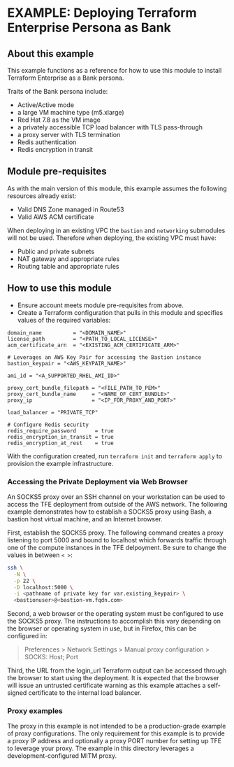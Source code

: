 # EXAMPLE: Deploying Terraform Enterprise Persona as Bank

## About this example

This example functions as a reference for how to use this module to install
Terraform Enterprise as a Bank persona.

Traits of the Bank persona include:

- Active/Active mode
- a large VM machine type (m5.xlarge)
- Red Hat 7.8 as the VM image
- a privately accessible TCP load balancer with TLS pass-through
- a proxy server with TLS termination
- Redis authentication
- Redis encryption in transit

## Module pre-requisites

As with the main version of this module, this example assumes the following
resources already exist:

- Valid DNS Zone managed in Route53
- Valid AWS ACM certificate

When deploying in an existing VPC the `bastion` and `networking` submodules will
not be used. Therefore when deploying, the existing VPC must have:

- Public and private subnets
- NAT gateway and appropriate rules
- Routing table and appropriate rules

## How to use this module

- Ensure account meets module pre-requisites from above.
- Create a Terraform configuration that pulls in this module and specifies
    values of the required variables:

```hcl
domain_name          = "<DOMAIN_NAME>"
license_path         = "<PATH_TO_LOCAL_LICENSE>"
acm_certificate_arn  = "<EXISTING_ACM_CERTIFICATE_ARM>"

# Leverages an AWS Key Pair for accessing the Bastion instance
bastion_keypair = "<AWS_KEYPAIR_NAME>"

ami_id = "<A_SUPPORTED_RHEL_AMI_ID>"

proxy_cert_bundle_filepath = "<FILE_PATH_TO_PEM>"
proxy_cert_bundle_name     = "<NAME_OF_CERT_BUNDLE>"
proxy_ip                   = "<IP_FOR_PROXY_AND_PORT>"

load_balancer = "PRIVATE_TCP"

# Configure Redis security
redis_require_password      = true
redis_encryption_in_transit = true
redis_encryption_at_rest    = true
```

With the configuration created, run `terraform init` and `terraform apply` to provision the example infrastructure.

### Accessing the Private Deployment via Web Browser

An SOCKS5 proxy over an SSH channel on your workstation can be used
to access the TFE deployment from outside of the AWS network. The
following example demonstrates how to establish a SOCKS5 proxy using
Bash, a bastion host virtual machine, and an Internet browser.

First, establish the SOCKS5 proxy. The following command creates a
proxy listening to port 5000 and bound to localhost which forwards
traffic through one of the compute instances in the TFE delpoyment.
Be sure to change the values in between `< >`:

```bash
ssh \
  -N \
  -p 22 \
  -D localhost:5000 \
  -i <pathname of private key for var.existing_keypair> \
  <bastionuser>@<bastion-vm.fqdn.com>
```

Second, a web browser or the operating system must be configured to use
the SOCKS5 proxy. The instructions to accomplish this vary depending on
the browser or operating system in use, but in Firefox, this can be
configured in:

> Preferences > Network Settings > Manual proxy configuration >
SOCKS: Host; Port

Third, the URL from the login_url Terraform output can be accessed
through the browser to start using the deployment. It is expected that
the browser will issue an untrusted certificate warning as this example
attaches a self-signed certificate to the internal load balancer.

### Proxy examples

The proxy in this example is not intended to be a production-grade example of
proxy configurations. The only requirement for this example is to provide a
proxy IP address and optionally a proxy PORT number for setting up TFE to
leverage your proxy. The example in this directory leverages a
development-configured MITM proxy.
